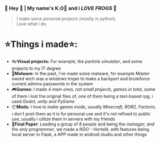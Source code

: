 ### 🐸 Hey 🐸 | My name's K.O🐸 and i *LOVE FROGS* 🐸
> I make some personal projects (mostly in python)</br>
> Love what i do.

# ⭐Things i made⭐:
- 👓**Visual projects:** For example, the *particle simulator*, and some projects to my IT degree
- 🦠**Malware:** In the past, i've made some malware, for example *Master sword* wich was a windows trojan to make a backport and bruteforce current admins passwords in the system
- 🎮**Games:** I made *4 main ones, not small projects, games in total*, some of them i lost the original files of, one of them being a text-based rpg, i used *Godot, unity and PyGame*
- 📦**Mods:** I love to make games mods, usually *Minecraft, ROR2, Factorio*, i don't post them as it is for personal use and it's not refined to public use, usually i utilize them in servers with my friends
- 📝**Final Paper**: Leading a group of *8 people* and being the *manager, and the only programmer*, we made a *NGO - Hortelã*, with features being local server in Flask, a APP made in android studio and other things

<!--
WHY ARE U LOOKING HERE UH?
FROG BOOOOOOMB
🐸🐸🐸🐸🐸🐸🐸
--!>
